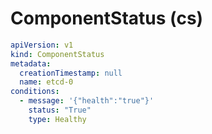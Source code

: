 # ComponentStatus (cs)

```yaml
apiVersion: v1
kind: ComponentStatus
metadata:
  creationTimestamp: null
  name: etcd-0
conditions:
  - message: '{"health":"true"}'
    status: "True"
    type: Healthy
```
